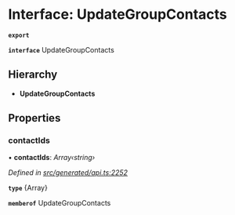 # Interface: UpdateGroupContacts

**`export`** 

**`interface`** UpdateGroupContacts

## Hierarchy

* **UpdateGroupContacts**

## Properties

###  contactIds

• **contactIds**: *Array‹string›*

*Defined in [src/generated/api.ts:2252](https://github.com/mailslurp/mailslurp-client-ts-js/blob/45dbdd8/src/generated/api.ts#L2252)*

**`type`** {Array<string>}

**`memberof`** UpdateGroupContacts
